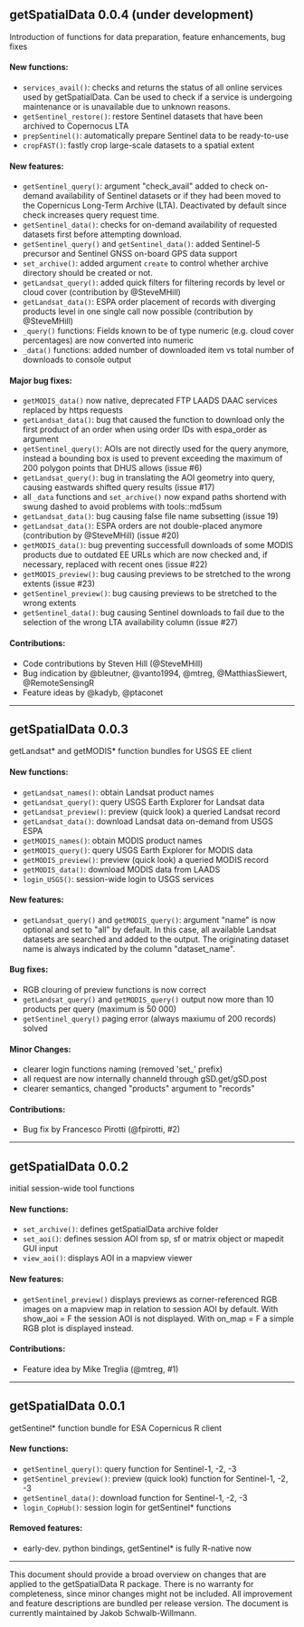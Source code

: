 ## getSpatialData 0.0.4 (under development)
Introduction of functions for data preparation, feature enhancements, bug fixes


#### New functions:

* `services_avail()`: checks and returns the status of all online services used by getSpatialData. Can be used to check if a service is undergoing maintenance or is unavailable due to unknown reasons.
* `getSentinel_restore()`: restore Sentinel datasets that have been archived to Copernocus LTA
* `prepSentinel()`: automatically prepare Sentinel data to be ready-to-use
* `cropFAST()`: fastly crop large-scale datasets to a spatial extent


#### New features:

* `getSentinel_query()`: argument "check_avail" added to check on-demand availability of Sentinel datasets or if they had been moved to the Copernicus Long-Term Archive (LTA). Deactivated by default since check increases query request time.
* `getSentinel_data()`: checks for on-demand availability of requested datasets first before attempting download.
* `getSentinel_query()` and `getSentinel_data()`: added Sentinel-5 precursor and Sentinel GNSS on-board GPS data support
* `set_archive()`: added argument `create` to control whether archive directory should be created or not.
* `getLandsat_query()`: added quick filters for filtering records by level or cloud cover (contribution by @SteveMHill)
* `getLandsat_data()`: ESPA order placement of records with diverging products level in one single call now possible (contribution by  @SteveMHill)
* `_query()` functions: Fields known to be of type numeric (e.g. cloud cover percentages) are now converted into numeric
* `_data()` functions: added number of downloaded item vs total number of downloads to console output


#### Major bug fixes:

* `getMODIS_data()` now native, deprecated FTP LAADS DAAC services replaced by https requests
* `getLandsat_data()`: bug that caused the function to download only the first product of an order when using order IDs with espa_order as argument
* `getSentinel_query()`: AOIs are not directly used for the query anymore, instead a bounding box is used to prevent exceeding the maximum of 200 polygon points that DHUS allows (issue #6)
* `getLandsat_query()`: bug in translating the AOI geometry into query, causing eastwards shifted query results (issue #17)
* all `_data` functions and `set_archive()` now expand paths shortend with swung dashed to avoid problems with tools::md5sum
* `getLandsat_data()`: bug causing false file name subsetting (issue 19)
* `getLandsat_data()`: ESPA orders are not double-placed anymore (contribution by @SteveMHill) (issue #20)
* `getMODIS_data()`: bug preventing successfull downloads of some MODIS products due to outdated EE URLs which are now checked and, if necessary, replaced with recent ones (issue #22)
* `getMODIS_preview()`: bug causing previews to be stretched to the wrong extents (issue #23)
* `getSentinel_preview()`: bug causing previews to be stretched to the wrong extents
* `getSentinel_data()`: bug causing Sentinel downloads to fail due to the selection of the wrong LTA availability column (issue #27)


#### Contributions:

* Code contributions by Steven Hill (@SteveMHill)
* Bug indication by @bleutner, @vanto1994, @mtreg, @MatthiasSiewert, @RemoteSensingR
* Feature ideas by @kadyb, @ptaconet


***

## getSpatialData 0.0.3
getLandsat* and getMODIS* function bundles for USGS EE client


#### New functions:

* `getLandsat_names()`: obtain Landsat product names
* `getLandsat_query()`: query USGS Earth Explorer for Landsat data
* `getLandsat_preview()`: preview (quick look) a queried Landsat record
* `getLandsat_data()`: download Landsat data on-demand from USGS ESPA
* `getMODIS_names()`: obtain MODIS product names
* `getMODIS_query()`: query USGS Earth Explorer for MODIS data
* `getMODIS_preview()`:  preview (quick look) a queried MODIS record
* `getMODIS_data()`: download MODIS data from LAADS
* `login_USGS()`: session-wide login to USGS services


#### New features:

* `getLandsat_query()` and `getMODIS_query()`: argument "name" is now optional and set to "all" by default. In this case, all available Landsat datasets are searched and added to the output. The originating dataset name is always indicated by the column "dataset_name".


#### Bug fixes:

* RGB clouring of preview functions is now correct
* `getLandsat_query()` and `getMODIS_query()` output now more than 10 products per query (maximum is 50 000)
* `getSentinel_query()` paging error (always maxiumu of 200 records) solved


#### Minor Changes:

* clearer login functions naming (removed 'set_' prefix)
* all request are now internally channeld through gSD.get/gSD.post
* clearer semantics, changed "products" argument to "records"


#### Contributions:

* Bug fix by Francesco Pirotti (@fpirotti, #2)


***

## getSpatialData 0.0.2
initial session-wide tool functions


#### New functions:

* `set_archive()`: defines getSpatialData archive folder
* `set_aoi()`: defines session AOI from sp, sf or matrix object or mapedit GUI input
* `view_aoi()`: displays AOI in a mapview viewer


#### New features:

* `getSentinel_preview()` displays previews as corner-referenced RGB images on a mapview map in relation to session AOI by default. With show_aoi = F the session AOI is not displayed. With on_map = F a simple RGB plot is displayed instead.


#### Contributions:

* Feature idea by Mike Treglia (@mtreg, #1)


***

## getSpatialData 0.0.1
getSentinel* function bundle for ESA Copernicus R client


#### New functions:

* `getSentinel_query()`: query function for Sentinel-1, -2, -3
* `getSentinel_preview()`: preview (quick look) function for Sentinel-1, -2, -3
* `getSentinel_data()`: download function for Sentinel-1, -2, -3
* `login_CopHub()`: session login for getSentinel* functions


#### Removed features:

* early-dev. python bindings, getSentinel* is fully R-native now


***
This document should provide a broad overview on changes that are applied to the getSpatialData R package. There is no warranty for completeness, since minor changes might not be included. All improvement and feature descriptions are bundled per release version. The document is currently maintained by Jakob Schwalb-Willmann.
